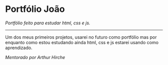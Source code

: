 # Portfólio João

*Portfólio feito para estudar html, css e js.*

---

Um dos meus primeiros projetos, usarei no futuro como portfólio mas por enquanto como estou estudando ainda html, css e js estarei usando como aprendizado.


*Mentorado por Arthur Hirche*